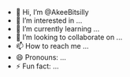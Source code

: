 - 👋 Hi, I’m @AkeeBitsilly
- 👀 I’m interested in ...
- 🌱 I’m currently learning ...
- 💞️ I’m looking to collaborate on ...
- 📫 How to reach me ...
- 😄 Pronouns: ...
- ⚡ Fun fact: ...

<!---
AkeeBitsilly/AkeeBitsilly is a ✨ special ✨ repository because its `README.md` (this file) appears on your GitHub profile.
You can click the Preview link to take a look at your changes.
--->
